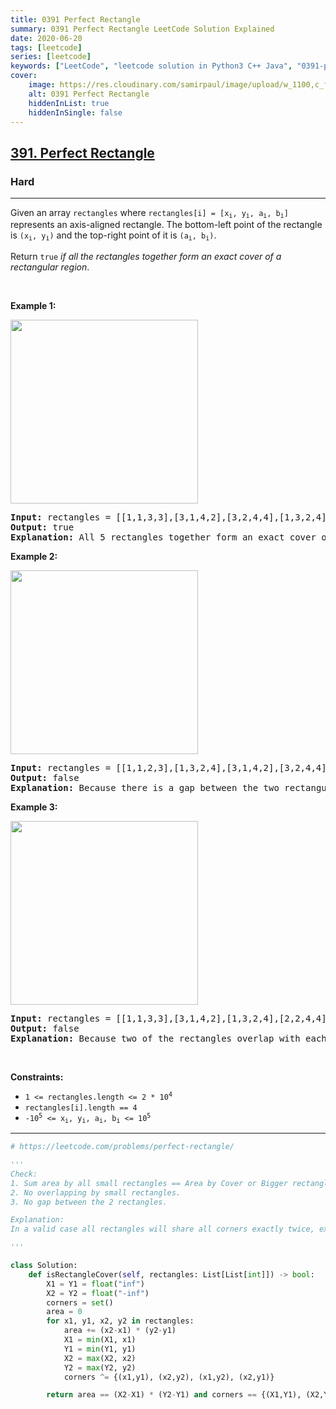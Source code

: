 ```yaml
---
title: 0391 Perfect Rectangle
summary: 0391 Perfect Rectangle LeetCode Solution Explained
date: 2020-06-20
tags: [leetcode]
series: [leetcode]
keywords: ["LeetCode", "leetcode solution in Python3 C++ Java", "0391-perfect-rectangle LeetCode Solution Explained"]
cover:
    image: https://res.cloudinary.com/samirpaul/image/upload/w_1100,c_fit,co_rgb:FFFFFF,l_text:Arial_75_bold:0391 Perfect Rectangle - Solution Explained/problem-solving.webp
    alt: 0391 Perfect Rectangle
    hiddenInList: true
    hiddenInSingle: false
---
```



<h2><a href="https://leetcode.com/problems/perfect-rectangle/">391. Perfect Rectangle</a></h2><h3>Hard</h3><hr><div><p>Given an array <code>rectangles</code> where <code>rectangles[i] = [x<sub>i</sub>, y<sub>i</sub>, a<sub>i</sub>, b<sub>i</sub>]</code> represents an axis-aligned rectangle. The bottom-left point of the rectangle is <code>(x<sub>i</sub>, y<sub>i</sub>)</code> and the top-right point of it is <code>(a<sub>i</sub>, b<sub>i</sub>)</code>.</p>

<p>Return <code>true</code> <em>if all the rectangles together form an exact cover of a rectangular region</em>.</p>

<p>&nbsp;</p>
<p><strong class="example">Example 1:</strong></p>
<img alt="" src="https://assets.leetcode.com/uploads/2021/03/27/perectrec1-plane.jpg" style="width: 300px; height: 294px;">
<pre><strong>Input:</strong> rectangles = [[1,1,3,3],[3,1,4,2],[3,2,4,4],[1,3,2,4],[2,3,3,4]]
<strong>Output:</strong> true
<strong>Explanation:</strong> All 5 rectangles together form an exact cover of a rectangular region.
</pre>

<p><strong class="example">Example 2:</strong></p>
<img alt="" src="https://assets.leetcode.com/uploads/2021/03/27/perfectrec2-plane.jpg" style="width: 300px; height: 294px;">
<pre><strong>Input:</strong> rectangles = [[1,1,2,3],[1,3,2,4],[3,1,4,2],[3,2,4,4]]
<strong>Output:</strong> false
<strong>Explanation:</strong> Because there is a gap between the two rectangular regions.
</pre>

<p><strong class="example">Example 3:</strong></p>
<img alt="" src="https://assets.leetcode.com/uploads/2021/03/27/perfecrrec4-plane.jpg" style="width: 300px; height: 294px;">
<pre><strong>Input:</strong> rectangles = [[1,1,3,3],[3,1,4,2],[1,3,2,4],[2,2,4,4]]
<strong>Output:</strong> false
<strong>Explanation:</strong> Because two of the rectangles overlap with each other.
</pre>

<p>&nbsp;</p>
<p><strong>Constraints:</strong></p>

<ul>
	<li><code>1 &lt;= rectangles.length &lt;= 2 * 10<sup>4</sup></code></li>
	<li><code>rectangles[i].length == 4</code></li>
	<li><code>-10<sup>5</sup> &lt;= x<sub>i</sub>, y<sub>i</sub>, a<sub>i</sub>, b<sub>i</sub> &lt;= 10<sup>5</sup></code></li>
</ul>
</div>

---




```python
# https://leetcode.com/problems/perfect-rectangle/

'''
Check:
1. Sum area by all small rectangles == Area by Cover or Bigger rectangle.
2. No overlapping by small rectangles.
3. No gap between the 2 rectangles.

Explanation: 
In a valid case all rectangles will share all corners exactly twice, except the four corners of the final rectangle. Using the set symmetric difference will remove these doubled corners and only leave the four corners of the final rectangle. Sum the areas of the individual rectangles and compare it to the area of the final rectangle

'''

class Solution:
    def isRectangleCover(self, rectangles: List[List[int]]) -> bool:
        X1 = Y1 = float("inf")
        X2 = Y2 = float("-inf")
        corners = set()
        area = 0
        for x1, y1, x2, y2 in rectangles:
            area += (x2-x1) * (y2-y1)
            X1 = min(X1, x1)
            Y1 = min(Y1, y1)
            X2 = max(X2, x2)
            Y2 = max(Y2, y2)
            corners ^= {(x1,y1), (x2,y2), (x1,y2), (x2,y1)}

        return area == (X2-X1) * (Y2-Y1) and corners == {(X1,Y1), (X2,Y2), (X1,Y2), (X2,Y1)}
```
